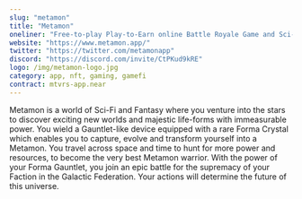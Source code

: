 ```yaml
---
slug: "metamon"
title: "Metamon"
oneliner: "Free-to-play Play-to-Earn online Battle Royale Game and Sci-Fi Franchise."
website: "https://www.metamon.app/"
twitter: "https://twitter.com/metamonapp"
discord: "https://discord.com/invite/CtPKud9kRE"
logo: /img/metamon-logo.jpg
category: app, nft, gaming, gamefi
contract: mtvrs-app.near
---
```


Metamon is a world of Sci-Fi and Fantasy where you venture into the stars to discover exciting new worlds and majestic life-forms with immeasurable power. You wield a Gauntlet-like device equipped with a rare Forma Crystal which enables you to capture, evolve and transform yourself into a Metamon. You travel across space and time to hunt for more power and resources, to become the very best Metamon warrior. With the power of your Forma Gauntlet, you join an epic battle for the supremacy of your Faction in the Galactic Federation. Your actions will determine the future of this universe. 
